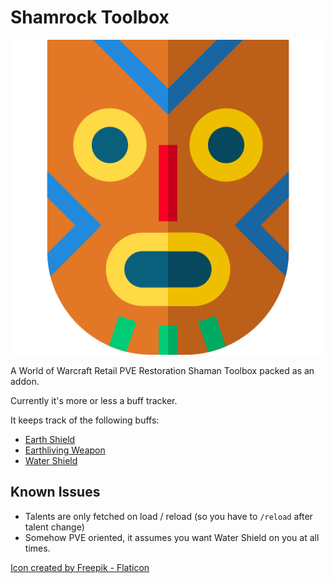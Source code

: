 Shamrock Toolbox
================

![Shaman Toolbox Icon](icon.png)

A World of Warcraft Retail PVE Restoration Shaman Toolbox packed as an addon.

Currently it's more or less a buff tracker.

It keeps track of the following buffs:

- [Earth Shield](https://www.wowhead.com/spell=974/earth-shield)
- [Earthliving Weapon](https://www.wowhead.com/spell=382021/earthliving-weapon)
- [Water Shield](https://www.wowhead.com/spell=79949/water-shield)

## Known Issues

- Talents are only fetched on load / reload (so you have to `/reload` after talent change)
- Somehow PVE oriented, it assumes you want Water Shield on you at all times.

[Icon created by Freepik - Flaticon](https://www.flaticon.com/free-icons/shaman)
